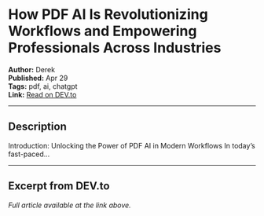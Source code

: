 # How PDF AI Is Revolutionizing Workflows and Empowering Professionals Across Industries

**Author:** Derek  
**Published:** Apr 29  
**Tags:** pdf, ai, chatgpt  
**Link:** [Read on DEV.to](https://dev.to/derek-compdf/how-pdf-ai-is-revolutionizing-workflows-and-empowering-professionals-across-industries-4232)

---

## Description
Introduction: Unlocking the Power of PDF AI in Modern Workflows   In today’s fast-paced...

---

## Excerpt from DEV.to
*Full article available at the link above.*

